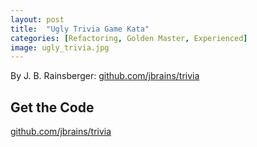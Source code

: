 ```yaml
---
layout: post
title:  "Ugly Trivia Game Kata"
categories: [Refactoring, Golden Master, Experienced]
image: ugly_trivia.jpg
---
```


By J. B. Rainsberger: [github.com/jbrains/trivia](https://github.com/jbrains/trivia)


## Get the Code

[github.com/jbrains/trivia](https://github.com/jbrains/trivia)


